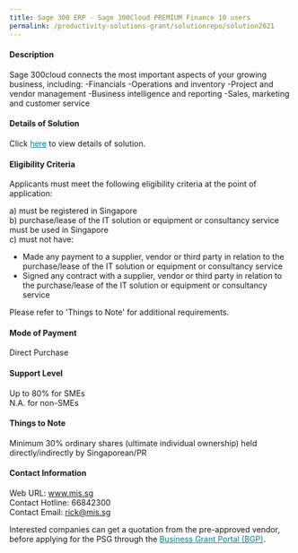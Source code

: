 ```yaml
---
title: Sage 300 ERP - Sage 300Cloud PREMIUM Finance 10 users
permalink: /productivity-solutions-grant/solutionrepo/solution2021
---
```


#### Description

Sage 300cloud connects the most
important aspects of your growing business, including:
-Financials
-Operations and inventory
-Project and vendor management
-Business intelligence and reporting
-Sales, marketing and customer service

#### Details of Solution

Click <a href='https://govassist.gobusiness.gov.sg/images/psg/20200604_Sage 300 ERP_Desensitised_Annex_3__Part_4.pdf' style='color:#037e8a'>here</a> to view details of solution.

#### Eligibility Criteria

Applicants must meet the following eligibility criteria at the point of application:

a) must be registered in Singapore <br>
b) purchase/lease of the IT solution or equipment or consultancy service must be used in Singapore <br>
c) must not have:
- Made any payment to a supplier, vendor or third party in relation to the purchase/lease of the IT solution or equipment or consultancy service
- Signed any contract with a supplier, vendor or third party in relation to the purchase/lease of the IT solution or equipment or consultancy service

Please refer to 'Things to Note' for additional requirements.

#### Mode of Payment
Direct Purchase

#### Support Level
Up to 80% for SMEs <br>
N.A. for non-SMEs

#### Things to Note
Minimum 30% ordinary shares (ultimate individual ownership) held directly/indirectly by Singaporean/PR

#### Contact Information
Web URL: www.mis.sg <br>Contact Hotline: 66842300 <br>Contact Email: rick@mis.sg <br>

Interested companies can get a quotation from the pre-approved vendor, before applying for the PSG through the <a target='_blank' style='color:#037e8a' href='https://www.businessgrants.gov.sg/'>Business Grant Portal (BGP)</a>.
